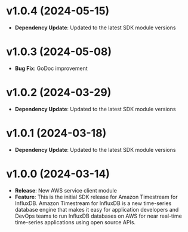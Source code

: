 # v1.0.4 (2024-05-15)

* **Dependency Update**: Updated to the latest SDK module versions

# v1.0.3 (2024-05-08)

* **Bug Fix**: GoDoc improvement

# v1.0.2 (2024-03-29)

* **Dependency Update**: Updated to the latest SDK module versions

# v1.0.1 (2024-03-18)

* **Dependency Update**: Updated to the latest SDK module versions

# v1.0.0 (2024-03-14)

* **Release**: New AWS service client module
* **Feature**: This is the initial SDK release for Amazon Timestream for InfluxDB. Amazon Timestream for InfluxDB is a new time-series database engine that makes it easy for application developers and DevOps teams to run InfluxDB databases on AWS for near real-time time-series applications using open source APIs.

